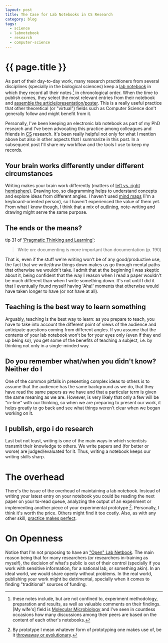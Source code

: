 ```yaml
---
layout: post
title: The Case for Lab Notebooks in CS Research
category: blog
tags:
  - science
  - labnotebook
  - research
  - computer-science
---
```


# {{ page.title }}

As part of their day-to-day work, many research practitioners from several disciplines (specially in 
the biological sciences) keep a [lab notebook][ln] in which they record all their notes [^notes] in 
chronological order. When the time to publish comes, they select the most relevant entries from 
their notebook and [assemble the article/presentation/poster][ms]. This is a really useful practice 
that other theoretical (or "virtual") fields such as Computer Science don't generally follow and 
might benefit from it.

[^notes]: these notes include, but are not confined to, experiment methodology, preparation and 
results, as well as valuable comments on their findings. [My wife's] field is [Molecular 
Microbiology][mb] and I've seen in countless occasions how many discussions among their peers are 
based on the content of each other's notebooks.

Personally, I've been keeping an electronic lab notebook as part of my PhD research and I've been 
advocating this practice among colleagues and friends in [CS][cs] research. It's been really helpful 
not only for what I mention above but also in other aspects that I summarize in this post. In a 
subsequent post I'll share my workflow and the tools I use to keep my records.

## Your brain works differently under different circumstances

Writing makes your brain work differently (matters of [left vs. right hemisphere][l-v-r]). Drawing 
too, so diagramming helps to understand concepts and explore ideas from different angles. I haven't 
used [mind maps][mm] (I'm a keyboard-oriented person), so I haven't experienced the value of them 
yet. From what I know though, I think that a mix of [outlining][out], note-writing and drawing might 
serve the same purpose.

## The ends or the means?

tip 31 of ['Pragmatic Thinking and Learning'][pt]:

> Write on: documenting is more important than documentation (p. 190)

That is, even if the stuff we're writing won't be of any good/productive use, the fact that we 
write/draw things down makes us go through mental paths that otherwise we wouldn't take. I admit 
that at the beginning I was skeptic about it, being confident that the way I reason when I read a 
paper wouldn't be much different than when I write something down. It's not until I did it that I 
eventually found myself having 'Aha!' moments that otherwise would have taken longer to have (or not 
have at all).

## Teaching is the best way to learn something

Arguably, teaching is the best way to learn: as you prepare to teach, you have to take into account 
the different point of views of the audience and anticipate questions coming from different angles. 
If you assume that the contents of your lab notebook won't be for your eyes only (even if they end 
up being so), you get some of the benefits of teaching a subject, i.e. by thinking not only in a 
single-minded way.

## Do you remember what/when you didn't know? Neither do I

One of the common pitfalls in presenting complex ideas to others is to assume that the audience has 
the same background as we do, that they have read the same papers as we have and that a particular 
term is given the same meaning as we are. However, is very likely that only a few will be "in-line" 
with our thinking, so when we are preparing to present our work, it helps greatly to go back and see 
what things weren't clear when we began working on it.

## I publish, ergo i do research

Last but not least, writing is one of the main ways in which scientists transmit their knowledge to 
others. We write papers and (for better or worse) are judged/evaluated for it. Thus, writing a 
notebook keeps our writing skills sharp.

# The overhead

There's the issue of the overhead of maintaining a lab notebook. Instead of writing your latest 
entry on your notebook you could be reading the next paper on your to-read queue, analyzing the 
output of an experiment or implementing another piece of your experimental prototype [^prototype]. 
Personally, I think it's worth the price. Others might find it too costly. Also, as with any other 
skill, [practice makes perfect][pmp].

[^prototype]: By prototype I mean whatever form of prototyping one makes use of, be it [throwaway or 
evolutionary][prot].

# On Openness

Notice that I'm not proposing to have an ["Open" Lab Netbook][on]. The main reason being that for 
many researchers (or researchers in-training as myself), the decision of what's public is out of 
their control (specially if you work with sensitive information, for a national lab, or something 
akin). In an ideal world, we would share openly without problems. In the real world, publishing your 
work might be detrimental, specially when it comes to finding "traditional" sources of funding.

[ln]: http://en.wikipedia.org/wiki/Lab_notebook
[on]: http://en.wikipedia.org/wiki/Open_Notebook_Science
[ms]: http://sms.cam.ac.uk/media/1464870
[ag]: http://scholar.google.com/citations?user=zDjhKUYAAAAJ&hl=en
[mb]: http://www.ibt.unam.mx
[cs]: http://cs.ucsc.edu
[pt]: http://amzn.com/1934356050
[out]: https://github.com/vimoutliner/vimoutliner
[mm]: https://en.wikipedia.org/wiki/Mind_map
[pmp]: http://blog.bufferapp.com/why-practice-actually-makes-perfect-how-to-rewire-your-brain-for-better-performance
[l-v-r]: http://capone.mtsu.edu/studskl/hd/hemis.html
[prot]: http://stackoverflow.com/q/1900205/389188
